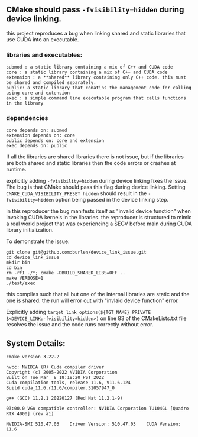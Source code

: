 ## CMake should pass `-fvisibility=hidden` during device linking.

this project reproduces a bug when linking shared and static libraries that use CUDA into an executable.

### libraries and executables:
```
submod : a static library containing a mix of C++ and CUDA code
core : a static library containing a mix of C++ and CUDA code
extension : a **shared** library containing only C++ code. this must be shared and compiled separately.
public: a static library that conatins the management code for calling using core and extension
exec : a simple command line executable program that calls functions in the library
```
### dependencies
```
core depends on: submod
extension depends on: core
public depends on: core and extension
exec depends on: public
```

If all the libraries are shared libraries there is not issue, but if the libraries are both shared and static libraries then the code errors or crashes at runtime.


explicitly adding `-fvisibility=hidden` during device linking fixes the issue. The bug is that CMake should pass this flag during device linking.
Setting `CMAKE_CUDA_VISIBILITY_PRESET hidden` should result in the `-fvisibility=hidden` option being passed in the device linking step.

in this reproducer the bug manifests itself as "invalid device function" when invoking CUDA kernels in the libraries.
the reproducer is structured to mimic a real world project that was experiencing a SEGV before main during CUDA library initialization.




To demonstrate the issue:
```
git clone git@github.com:burlen/device_link_issue.git
cd device_link_issue
mkdir bin
cd bin
rm -rfI ./*; cmake -DBUILD_SHARED_LIBS=OFF ..
make VERBOSE=1
./test/exec
```
this compiles such that all but one of the internal libraries are static and the one is shared.
the run will error out with "invlaid device function" error.

Explicitly adding `target_link_options(${TGT_NAME} PRIVATE $<DEVICE_LINK:-fvisibility=hidden>)` on line 83 of the CMakeLists.txt file resolves the issue and the code runs correctly without error.


## System Details:
```
cmake version 3.22.2

nvcc: NVIDIA (R) Cuda compiler driver
Copyright (c) 2005-2022 NVIDIA Corporation
Built on Tue_Mar__8_18:18:20_PST_2022
Cuda compilation tools, release 11.6, V11.6.124
Build cuda_11.6.r11.6/compiler.31057947_0

g++ (GCC) 11.2.1 20220127 (Red Hat 11.2.1-9)

03:00.0 VGA compatible controller: NVIDIA Corporation TU104GL [Quadro RTX 4000] (rev a1)

NVIDIA-SMI 510.47.03    Driver Version: 510.47.03    CUDA Version: 11.6
```


